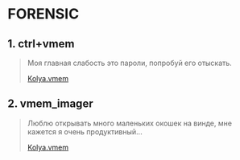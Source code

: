 # FORENSIC  
  
## 1. ctrl+vmem  
  
> Моя главная слабость это пароли, попробуй его отыскать.  
>  
> [Kolya.vmem](Kolya.vmem)  
  
## 2. vmem_imager  

> Люблю открывать много маленьких окошек на винде, мне кажется я очень продуктивный...  
>  
> [Kolya.vmem](Kolya.vmem)  
